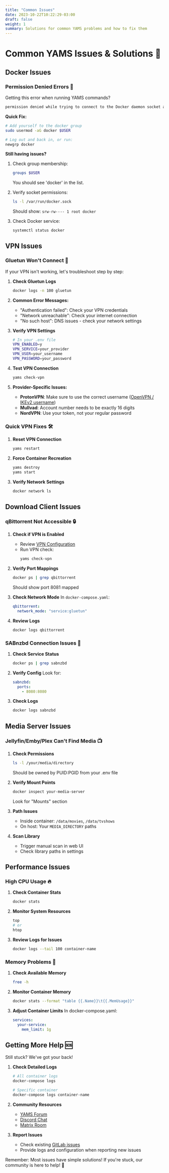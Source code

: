```yaml
---
title: "Common Issues"
date: 2023-10-22T10:22:29-03:00
draft: false
weight: 1
summary: Solutions for common YAMS problems and how to fix them
---
```


# Common YAMS Issues & Solutions 🔧

## Docker Issues

### Permission Denied Errors 🚫
Getting this error when running YAMS commands?
```bash
permission denied while trying to connect to the Docker daemon socket at unix:///var/run/docker.sock
```

**Quick Fix:**
```bash
# Add yourself to the docker group
sudo usermod -aG docker $USER

# Log out and back in, or run:
newgrp docker
```

**Still having issues?**
1. Check group membership:
   ```bash
   groups $USER
   ```
   You should see 'docker' in the list.

2. Verify socket permissions:
   ```bash
   ls -l /var/run/docker.sock
   ```
   Should show: `srw-rw---- 1 root docker`

3. Check Docker service:
   ```bash
   systemctl status docker
   ```

## VPN Issues

### Gluetun Won't Connect 🔌

If your VPN isn't working, let's troubleshoot step by step:

1. **Check Gluetun Logs**
   ```bash
   docker logs -n 100 gluetun
   ```

2. **Common Error Messages:**
   - "Authentication failed": Check your VPN credentials
   - "Network unreachable": Check your internet connection
   - "No such host": DNS issues - check your network settings

3. **Verify VPN Settings**
   ```bash
   # In your .env file
   VPN_ENABLED=y
   VPN_SERVICE=your_provider
   VPN_USER=your_username
   VPN_PASSWORD=your_password
   ```

4. **Test VPN Connection**
   ```bash
   yams check-vpn
   ```

5. **Provider-Specific Issues:**
   - **ProtonVPN**: Make sure to use the correct username ([OpenVPN / IKEv2 username](https://account.proton.me/u/0/vpn/OpenVpnIKEv2))
   - **Mullvad**: Account number needs to be exactly 16 digits
   - **NordVPN**: Use your token, not your regular password

### Quick VPN Fixes 🛠️

1. **Reset VPN Connection**
   ```bash
   yams restart
   ```

2. **Force Container Recreation**
   ```bash
   yams destroy
   yams start
   ```

3. **Verify Network Settings**
   ```bash
   docker network ls
   ```

## Download Client Issues

### qBittorrent Not Accessible 🔒

1. **Check if VPN is Enabled**
   - Review [VPN Configuration](/advanced/vpn/)
   - Run VPN check:
     ```bash
     yams check-vpn
     ```

2. **Verify Port Mappings**
   ```bash
   docker ps | grep qbittorrent
   ```
   Should show port 8081 mapped

3. **Check Network Mode**
   In `docker-compose.yaml`:
   ```yaml
   qbittorrent:
     network_mode: "service:gluetun"
   ```

4. **Review Logs**
   ```bash
   docker logs qbittorrent
   ```

### SABnzbd Connection Issues 📡

1. **Check Service Status**
   ```bash
   docker ps | grep sabnzbd
   ```

2. **Verify Config**
   Look for:
   ```yaml
   sabnzbd:
     ports:
       - 8080:8080
   ```

3. **Check Logs**
   ```bash
   docker logs sabnzbd
   ```

## Media Server Issues

### Jellyfin/Emby/Plex Can't Find Media 📺

1. **Check Permissions**
   ```bash
   ls -l /your/media/directory
   ```
   Should be owned by PUID:PGID from your .env file

2. **Verify Mount Points**
   ```bash
   docker inspect your-media-server
   ```
   Look for "Mounts" section

3. **Path Issues**
   - Inside container: `/data/movies`, `/data/tvshows`
   - On host: Your `MEDIA_DIRECTORY` paths

4. **Scan Library**
   - Trigger manual scan in web UI
   - Check library paths in settings

## Performance Issues

### High CPU Usage 🔥

1. **Check Container Stats**
   ```bash
   docker stats
   ```

2. **Monitor System Resources**
   ```bash
   top
   # or
   htop
   ```

3. **Review Logs for Issues**
   ```bash
   docker logs --tail 100 container-name
   ```

### Memory Problems 💾

1. **Check Available Memory**
   ```bash
   free -h
   ```

2. **Monitor Container Memory**
   ```bash
   docker stats --format "table {{.Name}}\t{{.MemUsage}}"
   ```

3. **Adjust Container Limits**
   In docker-compose.yaml:
   ```yaml
   services:
     your-service:
       mem_limit: 1g
   ```

## Getting More Help 🆘

Still stuck? We've got your back!

1. **Check Detailed Logs**
   ```bash
   # All container logs
   docker-compose logs

   # Specific container
   docker-compose logs container-name
   ```

2. **Community Resources**
   - [YAMS Forum](https://forum.yams.media)
   - [Discord Chat](https://discord.gg/Gwae3tNMST)
   - [Matrix Room](https://matrix.to/#/#yams-space:rogs.me)

3. **Report Issues**
   - Check existing [GitLab issues](https://gitlab.com/rogs/yams/-/issues)
   - Provide logs and configuration when reporting new issues

Remember: Most issues have simple solutions! If you're stuck, our community is here to help! 💪
